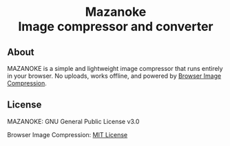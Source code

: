 <h1 align="center">

   Mazanoke
   <br>
   Image compressor and converter
</h1>


## About
MAZANOKE is a simple and lightweight image compressor that runs entirely in your browser. No uploads, works offline, and powered by [Browser Image Compression](https://github.com/Donaldcwl/browser-image-compression).

## License

MAZANOKE: GNU General Public License v3.0

Browser Image Compression: [MIT License](https://github.com/Donaldcwl/browser-image-compression/blob/master/LICENSE)



